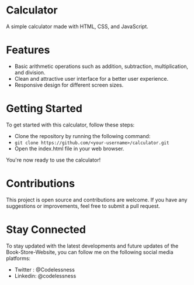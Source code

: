 # Calculator
A simple calculator made with HTML, CSS, and JavaScript.

# Features
- Basic arithmetic operations such as addition, subtraction, multiplication, and division.
- Clean and attractive user interface for a better user experience.
- Responsive design for different screen sizes.

# Getting Started
To get started with this calculator, follow these steps:

- Clone the repository by running the following command:
- ``git clone https://github.com/<your-username>/calculator.git``
- Open the index.html file in your web browser.

You're now ready to use the calculator!

# Contributions
This project is open source and contributions are welcome. 
If you have any suggestions or improvements, feel free to submit a pull request.

# Stay Connected
To stay updated with the latest developments and future updates of the Book-Store-Website, you can follow me on the following social media platforms:

- Twitter : @Codelessness
- Linkedin: @codelessness
